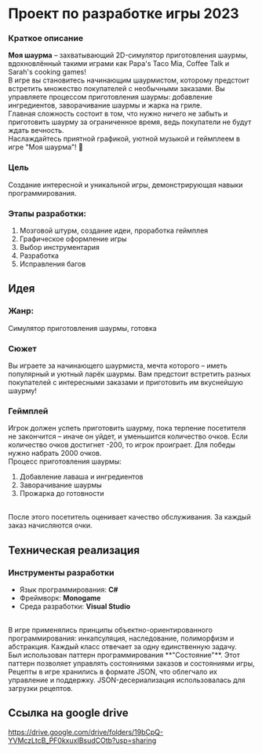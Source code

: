 ﻿# Проект по разработке игры 2023

### Краткое описание
**Моя шаурма** – захватывающий 2D-симулятор приготовления шаурмы,
вдохновлённый такими играми как Papa's Taco Mia, Coffee Talk и Sarah's cooking games!
<br>
В игре вы становитесь начинающим шаурмистом, которому предстоит встретить множество покупателей с необычными заказами.
Вы управляете процессом приготовления шаурмы: добавление ингредиентов,
заворачивание шаурмы и жарка на гриле.
<br>
Главная сложность состоит в том, что нужно ничего не забыть и приготовить шаурму за ограниченное время,
ведь покупатели не будут ждать вечность.
<br>
Наслаждайтесь приятной графикой, уютной музыкой и геймплеем в игре "Моя шаурма"! 🌯

### Цель
Создание интересной и уникальной игры, демонстрирующая навыки программирования.

### Этапы разработки:
1. Мозговой штурм, создание идеи, проработка геймплея
2. Графическое оформление игры
3. Выбор инструментария
4. Разработка
5. Исправления багов

## Идея

### Жанр:
Симулятор приготовления шаурмы, готовка

### Сюжет
Вы играете за начинающего шаурмиста, мечта которого – иметь популярный и уютный ларёк шаурмы. Вам предстоит встретить разных покупателей с интересными заказами и приготовить им вкуснейшую шаурму!

### Геймплей
Игрок должен успеть приготовить шаурму, пока терпение посетителя не закончится – иначе он уйдет, и уменьшится количество очков. Если количество очков достигнет -200, то игрок проиграет.
Для победы нужно набрать 2000 очков.
<br>
Процесс приготовления шаурмы:
1. Добавление лаваша и ингредиентов
2. Заворачивание шаурмы
3. Прожарка до готовности
<br>
После этого посетитель оценивает качество обслуживания. За каждый заказ начисляются очки.


## Техническая реализация

### Инструменты разработки
* Язык программирования: **C#**
* Фреймворк: **Monogame**
* Среда разработки: **Visual Studio**
<br>
В игре применялись принципы объектно-ориентированного программирования:
инкапсуляция, наследование, полиморфизм и абстракция.
Каждый класс отвечает за одну единственную задачу.
<br>
Был использован паттерн программирования **"Состояние"**.
Этот паттерн позволяет управлять состояниями заказов и состояниями игры, 
<br>
Рецепты в игре хранились в формате JSON, что облегчало их управление и поддержку.
JSON-десериализация использовалась для загрузки рецептов. 

## Ссылка на google drive
https://drive.google.com/drive/folders/19bCpQ-YVMczLtcB_PF0kxuxIBsudCOtb?usp=sharing